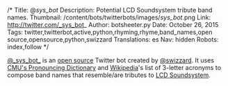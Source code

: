 /*
Title: @_sys_bot_
Description: Potential LCD Soundsystem tribute band names.
Thumbnail: /content/bots/twitterbots/images/_sys_bot_.png
Link: http://twitter.com/_sys_bot_
Author: botsheeter.py
Date: October 26, 2015
Tags: twitter,twitterbot,active,python,rhyming,rhyme,band_names,open source,opensource,python,swizzard
Translations: es
Nav: hidden
Robots: index,follow
*/

[@\_sys\_bot\_](https://twitter.com/_sys_bot_) is an [open source](https://github.com/swizzard/sys_bot) Twitter bot created by [@swizzard](http://twitter.com/swizzard). It uses [CMU's Pronouncing Dictionary](http://www.speech.cs.cmu.edu/cgi-bin/cmudict) and [Wikipedia](https://www.wikipedia.org/)'s list of 3-letter acronyms to compose band names that resemble/are tributes to [LCD Soundsystem](https://en.wikipedia.org/wiki/LCD_Soundsystem).
